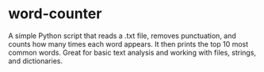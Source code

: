 # word-counter
A simple Python script that reads a .txt file, removes punctuation, and counts how many times each word appears. It then prints the top 10 most common words. Great for basic text analysis and working with files, strings, and dictionaries.
